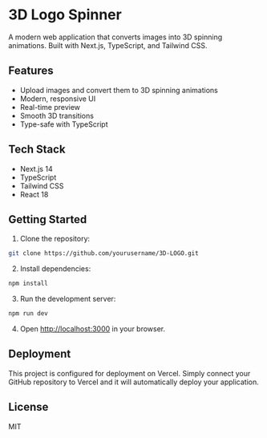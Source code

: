 # 3D Logo Spinner

A modern web application that converts images into 3D spinning animations. Built with Next.js, TypeScript, and Tailwind CSS.

## Features

- Upload images and convert them to 3D spinning animations
- Modern, responsive UI
- Real-time preview
- Smooth 3D transitions
- Type-safe with TypeScript

## Tech Stack

- Next.js 14
- TypeScript
- Tailwind CSS
- React 18

## Getting Started

1. Clone the repository:
```bash
git clone https://github.com/yourusername/3D-LOGO.git
```

2. Install dependencies:
```bash
npm install
```

3. Run the development server:
```bash
npm run dev
```

4. Open [http://localhost:3000](http://localhost:3000) in your browser.

## Deployment

This project is configured for deployment on Vercel. Simply connect your GitHub repository to Vercel and it will automatically deploy your application.

## License

MIT
